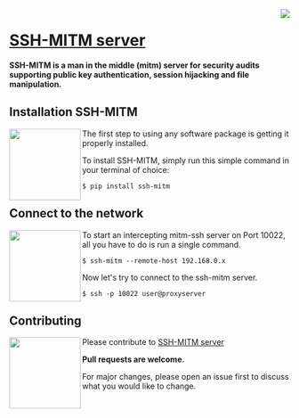 <img src="https://github-readme-stats.vercel.app/api?username=manfred-kaiser&show_icons=true&hide=stars&count_private=true" align="right">

# [SSH-MITM server](https://github.com/ssh-mitm/ssh-mitm)

**SSH-MITM is a man in the middle (mitm) server for security audits supporting public key authentication, session hijacking and file manipulation.**


## Installation SSH-MITM

<img src="https://ssh-mitm.at/assets/images/streamline-free/monitor-loading-progress.svg" align="left" width="128">


The first step to using any software package is getting it properly installed.

To install SSH-MITM, simply run this simple command in your terminal of choice:

    $ pip install ssh-mitm

## Connect to the network

<img src="https://ssh-mitm.at/assets/images/streamline-free/programmer-male.svg" align="left" width="128">

To start an intercepting mitm-ssh server on Port 10022, all you have to do is run a single command.

    $ ssh-mitm --remote-host 192.168.0.x
    
Now let's try to connect to the ssh-mitm server.

    $ ssh -p 10022 user@proxyserver

## Contributing

<img src="https://ssh-mitm.at/assets/images/streamline-free/write-paper-ink.svg" align="left" width="128">

Please contribute to [SSH-MITM server](https://github.com/ssh-mitm/ssh-mitm)

**Pull requests are welcome.** 

For major changes, please open an issue first to discuss what you would like to change.
